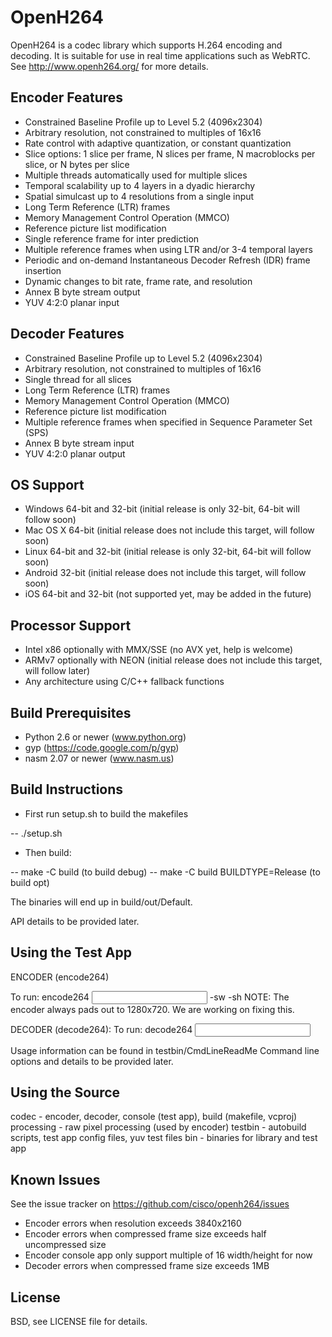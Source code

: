 OpenH264
=======
OpenH264 is a codec library which supports H.264 encoding and decoding. It is suitable for use in real time applications such as WebRTC. See http://www.openh264.org/ for more details.
 
Encoder Features
------------------------
- Constrained Baseline Profile up to Level 5.2 (4096x2304)
- Arbitrary resolution, not constrained to multiples of 16x16
- Rate control with adaptive quantization, or constant quantization
- Slice options: 1 slice per frame, N slices per frame, N macroblocks per slice, or N bytes per slice
- Multiple threads automatically used for multiple slices
- Temporal scalability up to 4 layers in a dyadic hierarchy
- Spatial simulcast up to 4 resolutions from a single input
- Long Term Reference (LTR) frames
- Memory Management Control Operation (MMCO)
- Reference picture list modification
- Single reference frame for inter prediction
- Multiple reference frames when using LTR and/or 3-4 temporal layers
- Periodic and on-demand Instantaneous Decoder Refresh (IDR) frame insertion
- Dynamic changes to bit rate, frame rate, and resolution 
- Annex B byte stream output
- YUV 4:2:0 planar input
 
Decoder Features
------------------------
- Constrained Baseline Profile up to Level 5.2 (4096x2304)
- Arbitrary resolution, not constrained to multiples of 16x16
- Single thread for all slices
- Long Term Reference (LTR) frames
- Memory Management Control Operation (MMCO)
- Reference picture list modification
- Multiple reference frames when specified in Sequence Parameter Set (SPS)
- Annex B byte stream input
- YUV 4:2:0 planar output
 
OS Support
----------------
- Windows 64-bit and 32-bit (initial release is only 32-bit, 64-bit will follow soon)
- Mac OS X 64-bit (initial release does not include this target, will follow soon)
- Linux 64-bit and 32-bit (initial release is only 32-bit, 64-bit will follow soon)
- Android 32-bit (initial release does not include this target, will follow soon)
- iOS 64-bit and 32-bit (not supported yet, may be added in the future)
 
Processor Support
-------------------------
- Intel x86 optionally with MMX/SSE (no AVX yet, help is welcome)
- ARMv7 optionally with NEON (initial release does not include this target, will follow later)
- Any architecture using C/C++ fallback functions

Build Prerequisites
-----------------------
- Python 2.6 or newer (www.python.org)
- gyp (https://code.google.com/p/gyp)
- nasm 2.07 or newer (www.nasm.us)


Build Instructions
-----------------------
- First run setup.sh to build the makefiles

-- ./setup.sh

- Then build:

-- make -C build    (to build debug)
-- make -C build BUILDTYPE=Release  (to build opt)

The binaries will end up in build/out/Default.
 
API details to be provided later.
 
Using the Test App
-------------------------
ENCODER (encode264)

To run:
encode264 <input> <output> -sw <width> -sh <height>
NOTE: The encoder always pads out to 1280x720. We are working
on fixing this.

DECODER (decode264):
To run:
decode264 <input> <output>
 
Usage information can be found in testbin/CmdLineReadMe
Command line options and details to be provided later.
 
Using the Source
-----------------------
codec - encoder, decoder, console (test app), build (makefile, vcproj)
processing - raw pixel processing (used by encoder)
testbin - autobuild scripts, test app config files, yuv test files
bin - binaries for library and test app
 
Known Issues
-------------------
See the issue tracker on https://github.com/cisco/openh264/issues
- Encoder errors when resolution exceeds 3840x2160
- Encoder errors when compressed frame size exceeds half uncompressed size
- Encoder console app only support multiple of 16 width/height for now
- Decoder errors when compressed frame size exceeds 1MB
 
License
----------
BSD, see LICENSE file for details.
